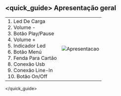 ## <quick_guide> Apresentação geral

|  |  |
|:-------|:-------|
|1.	 Led De Carga<Br> 2. Volume - <Br> 3.	Botão Play/Pause <Br> 4. Volume + <Br> 5.	Indicador Led <Br> 6. Botão Menú<Br> 7.	Fenda Para Cartão<Br> 8. Conexão Usb<Br> 9.	Conexão Line-In <Br> 10. Botão On/Off <Br>|![Apresentacao](http://static.energysistem.com/images/manuals/42123/53a15b7c04f5e.jpg)|
</quick_guide>
